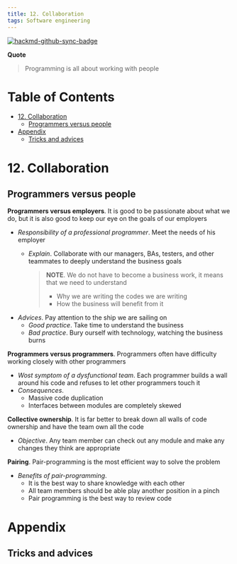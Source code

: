 ```yaml
---
title: 12. Collaboration
tags: Software engineering
---
```


[![hackmd-github-sync-badge](https://hackmd.io/g6AP9tYZS7iVDt3acRcqTQ/badge)](https://hackmd.io/g6AP9tYZS7iVDt3acRcqTQ)


**Quote**

>Programming is all about working with people

<!-- TOC titleSize:1 tabSpaces:2 depthFrom:1 depthTo:6 withLinks:1 updateOnSave:1 orderedList:0 skip:0 title:1 charForUnorderedList:* -->
# Table of Contents
* [12. Collaboration](#12-collaboration)
  * [Programmers versus people](#programmers-versus-people)
* [Appendix](#appendix)
  * [Tricks and advices](#tricks-and-advices)
<!-- /TOC -->

# 12. Collaboration
## Programmers versus people
**Programmers versus employers**. It is good to be passionate about what we do, but it is also good to keep our eye on the goals of our employers
* *Responsibility of a professional programmer*. Meet the needs of his employer
    * *Explain*. Collaborate with our managers, BAs, testers, and other teammates to deeply understand the business goals

        >**NOTE**. We do not have to become a business work, it means that we need to understand
        >* Why we are writing the codes we are writing
        >* How the business will benefit from it
* *Advices*. Pay attention to the ship we are sailing on
    * *Good practice*. Take time to understand the business
    * *Bad practice*. Bury ourself with technology, watching the business burns

**Programmers versus programmers**. Programmers often have difficulty working closely with other programmers
* *Wost symptom of a dysfunctional team*. Each programmer builds a wall around his code and refuses to let other programmers touch it
* *Consequences*.
    * Massive code duplication
    * Interfaces between modules are completely skewed

**Collective ownership**. It is far better to break down all walls of code ownership and have the team own all the code
* *Objective*. Any team member can check out any module and make any changes they think are appropriate

**Pairing**. Pair-programming is the most efficient way to solve the problem
* *Benefits of pair-programming*.
    * It is the best way to share knowledge with each other
    * All team members should be able play another position in a pinch
    * Pair programming is the best way to review code

# Appendix
## Tricks and advices
